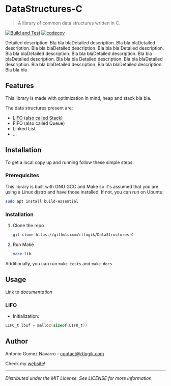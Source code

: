 # DataStructures-C

> A library of common data structures written in C.

[![Build and Test](https://github.com/rtlogik/DataStructures-C/actions/workflows/build-test.yml/badge.svg?branch=main)](https://github.com/rtlogik/DataStructures-C/actions/workflows/build-test.yml)
[![codecov](https://codecov.io/gh/RTLogik/DataStructures-C/branch/main/graph/badge.svg?token=B0QUKSUX5Q)](https://codecov.io/gh/RTLogik/DataStructures-C)

Detailed description. Bla bla blaDetailed description. Bla bla blaDetailed description. Bla bla blaDetailed description. Bla bla bla
Detailed description. Bla bla blaDetailed description. Bla bla blaDetailed description. Bla bla blaDetailed description. Bla bla bla
Detailed description. Bla bla blaDetailed description. Bla bla blaDetailed description. Bla bla blaDetailed description. Bla bla bla

## Features
This library is made with optimization in mind, heap and stack bla bla.


The data structures present are:
* [LIFO (also called Stack)](#lifo)
* FIFO (also called Queue)
* Linked List
* ...

## Installation
To get a local copy up and running follow these simple steps.
### Prerequisites
This library is built with GNU GCC and Make so it's assumed that you are using a Linux distro and have those installed. 
If not, you can run on Ubuntu:
  ```sh
  sudo apt install build-essential
  ```
### Installation
1. Clone the repo
   ```sh
   git clone https://github.com/rtlogik/DataStructures-C
   ```
2. Run Make
   ```sh
   make lib
   ```
Additionally, you can run `make tests` and `make docs`



## Usage
Link to _documentation_
### LIFO
- Initialization:
```c
LIFO_t lbuf = malloc(sizeof(LIFO_t))
```

## Author
Antonio Gomez Navarro - contact@rtlogik.com

Check my [website](www.rtlogik.com)!

-----------
_Distributed under the MIT License. See LICENSE for more information._